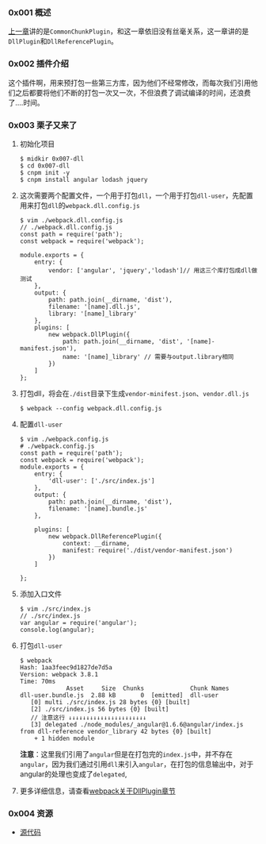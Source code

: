 ### 0x001 概述
[上一章][1]讲的是`CommonChunkPlugin`，和这一章依旧没有丝毫关系，这一章讲的是`DllPlugin`和`DllReferencePlugin`。

### 0x002 插件介绍
这个插件啊，用来预打包一些第三方库，因为他们不经常修改，而每次我们引用他们之后都要将他们不断的打包一次又一次，不但浪费了调试编译的时间，还浪费了....时间。

### 0x003 栗子又来了
1. 初始化项目
    ```
    $ midkir 0x007-dll
    $ cd 0x007-dll
    $ cnpm init -y
    $ cnpm install angular lodash jquery
    ```
2. 这次需要两个配置文件，一个用于打包`dll`，一个用于打包`dll-user`，先配置用来打包`dll`的`webpack.dll.config.js`
    ```
    $ vim ./webpack.dll.config.js
    // ./webpack.dll.config.js
    const path = require('path');
    const webpack = require('webpack');
    
    module.exports = {
        entry: {
            vendor: ['angular', 'jquery','lodash']// 用这三个库打包成dll做测试
        },
        output: {
            path: path.join(__dirname, 'dist'),
            filename: '[name].dll.js',
            library: '[name]_library'
        },
        plugins: [
            new webpack.DllPlugin({
                path: path.join(__dirname, 'dist', '[name]-manifest.json'),
                name: '[name]_library' // 需要与output.library相同
            })
        ]
    };
    ```
3. 打包dll，将会在`./dist`目录下生成`vendor-minifest.json`、`vendor.dll.js`
   ```
   $ webpack --config webpack.dll.config.js 
   ```

4. 配置`dll-user`
    ```
    $ vim ./webpack.config.js
    # ./webpack.config.js
    const path = require('path');
    const webpack = require('webpack');
    module.exports = {
        entry: {
            'dll-user': ['./src/index.js']
        },
        output: {
            path: path.join(__dirname, 'dist'),
            filename: '[name].bundle.js'
        },
    
        plugins: [
            new webpack.DllReferencePlugin({
                context: __dirname,
                manifest: require('./dist/vendor-manifest.json')
            })
        ]
    
    };

    ```
5. 添加入口文件
    ```
    $ vim ./src/index.js
    // ./src/index.js
    var angular = require('angular');
    console.log(angular);
    ```
6. 打包`dll-user`
    ```
    $ webpack 
    Hash: 1aa3feec9d1827de7d5a
    Version: webpack 3.8.1
    Time: 70ms
                 Asset     Size  Chunks             Chunk Names
    dll-user.bundle.js  2.88 kB       0  [emitted]  dll-user
       [0] multi ./src/index.js 28 bytes {0} [built]
       [2] ./src/index.js 56 bytes {0} [built]
       // 注意这行 ↓↓↓↓↓↓↓↓↓↓↓↓↓↓↓↓↓↓↓↓↓↓
       [3] delegated ./node_modules/_angular@1.6.6@angular/index.js from dll-reference vendor_library 42 bytes {0} [built]
        + 1 hidden module
    ```
    **注意**：这里我们引用了`angular`但是在打包完的`index.js`中，并不存在`angular`，因为我们通过引用`dll`来引入`angular`，在打包的信息输出中，对于angular的处理也变成了`delegated`,
    
7. 更多详细信息，请查看[webpack关于DllPlugin章节][4]

### 0x004 资源
- [源代码][5]


  [1]: https://segmentfault.com/a/1190000011883352
  [2]: https://segmentfault.com/a/1190000011883352
  [3]: https://segmentfault.com/a/1190000011883352
  [4]: https://webpack.js.org/plugins/dll-plugin/
  [5]: https://github.com/followWinter/webpack-study/tree/master/0x008-dll
